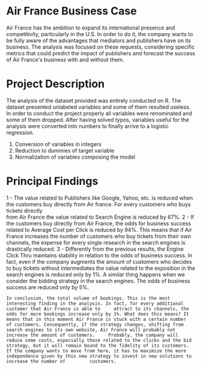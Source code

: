 # Air France Business Case

Air France has the ambition to expand its international presence and competitivity, particularly in the U.S. In order to do it, the company wants to be fully aware of 
the advantages that mediators and publishers have on its business. 
The analysis was focused on these requests, considering specific metrics that could predict the impact of publishers and forecast the success of Air France's business
with and without them.

# Project Description

The analysis of the dataset provided was entirely conducted on R. 
The dataset presented unlabeled variables and some of them resulted useless. In order to conduct the project properly all variables were renominated and some of them dropped. After having solved typos, variables useful for the analysis were converted into numbers to finally arrive to a logistic regression.
1) Conversion of variables in integers
2) Reduction to dummies of target variable
3) Normalization of variables composing the model

# Principal Findings

1 - The value related to Publishers like Google, Yahoo, etc. is reduced when the customers buy directly from Air france. For every customers who buys tickets directly  
    from Air France the value related to Search Engine is reduced by 67%.
2 - If the customers buy directly from Air France, the odds for business success related to Average Cost per Click is reduced by 94%.
    This means that if Air France increases the number of customers who buy tickets from their own channels, the expense for every single
    research in the search engines is drastically reduced.
3 - Differently from the previous results, the Engine Click Thru maintains stability in relation to the odds of business success.
    In fact, even if the company augments the amount of customers who decides to buy tickets without intermediates the value related to the
    exposition in the search engines is reduced only by 1%.
    A similar thing happens when we consider the bidding strategy in the search engines. The odds of business success are reduced only by 5%.
    
    In conclusion, the total volume of bookings. This is the most interesting finding in the analysis. In fact, for every additional customer that Air France is able to     attract to its channels, the odds for more bookings increase only by 1%. What does this means? It means that in this moment Air France is stuck with a certain number     of customers. Consequently, if the strategy changes, shifting from search engines to its own website, Air France will probably not increase the amount of customers.     Probably, the company will reduce some costs, especially those related to the clicks and the bid strategy, but it will remain bound to the fidelity of its customers.     If the company wants to move from here, it has to maximize the more independence given by this new strategy to invest in new solutions to increase the number of         customers.
